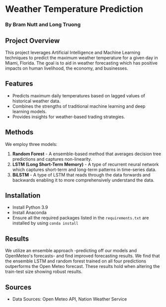 # Weather Temperature Prediction
### By Bram Nutt and Long Truong
## Project Overview
This project leverages Artificial Intelligence and Machine Learning techniques to predict the maximum weather temperature for a given day in Miami, Florida. The goal is to aid in weather forecasting which has positive impacts on human livelihood, the economy, and businesses.

## Features
- Predicts maximum daily temperatures based on lagged values of historical weather data.
- Combines the strengths of traditional machine learning and deep learning models.
- Provides insights for weather-based trading strategies.

## Methods
We employ three models:
1. **Random Forest** - A ensemble-based method that averages decision tree predictions and captures non-linearity.
2. **LSTM (Long Short-Term Memory)** - A type of recurrent neural network which captures short-term and long-term patterns in time-series data.
3. **BiLSTM** - A type of LSTM that reads through the data forwards and backwards enabling it to more comprehensively understand the data.

## Installation
- Install Python 3.9
- Install Anaconda
- Ensure all the required packages listed in the `requirements.txt` are installed by using `conda install `


## Results
We utilize an ensemble approach -predicting off our models and OpenMeteo's forecasts- and find improved forecasting results. We find that the ensemble LSTM and random forest trained on all four predictions outperforms the Open Meteo forecast. These results hold when altering the train-test size showing robust results.

## Sources
- Data Sources: Open Meteo API, Nation Weather Service
